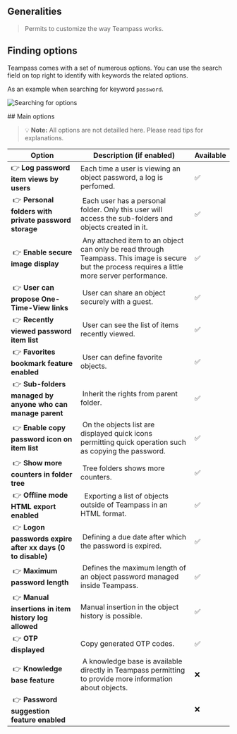 <!-- docs/manage/settings.md -->


## Generalities

> Permits to customize the way Teampass works. 

## Finding options

Teampass comes with a set of numerous options. You can use the search field on top right to identify with keywords the related options.

As an example when searching for keyword `password`.

![Searching for options](../../_media/tp3_settings_keyword_search.png)


## Main options

> :bulb: **Note:**  All options are not detailled here. Please read tips for explanations.

| Option | Description (if enabled) | Available |
| -- | -- | -- |
| 👉 __Log password item views by users__  | Each time a user is viewing an object password, a log is perfomed.| ✅ |
| 👉 __Personal folders with private password storage__ | Each user has a personal folder. Only this user will access the sub-folders and objects created in it. | ✅ |
| 👉 __Enable secure image display__ | Any attached item to an object can only be read through Teampass. This image is secure but the process requires a little more server performance. | ✅ |
| 👉 __User can propose One-Time-View links__ | User can share an object securely with a guest. | ✅ |
| 👉 __Recently viewed password item list__ | User can see the list of items recently viewed. | ✅ |
| 👉 __Favorites bookmark feature enabled__ | User can define favorite objects. | ✅ |
| 👉 __Sub-folders managed by anyone who can manage parent__ | Inherit the rights from parent folder. | ✅ |
| 👉 __Enable copy password icon on item list__ | On the objects list are displayed quick icons permitting quick operation such as copying the password. | ✅ |
| 👉 __Show more counters in folder tree__ | Tree folders shows more counters. | ✅ |
| 👉 __Offline mode HTML export enabled__ |  Exporting a list of objects outside of Teampass in an HTML format. | ✅ |
| 👉 __Logon passwords expire after xx days (0 to disable)__ | Defining a due date after which the password is expired. | ✅ |
| 👉 __Maximum password length__ | Defines the maximum length of an object password managed inside Teampass. | ✅ |
| 👉 __Manual insertions in item history log allowed__ | Manual insertion in the object history is possible. | ✅ |
| 👉 __OTP displayed__ | Copy generated OTP codes. | ✅ |
| 👉 __Knowledge base feature__ | A knowledge base is available directly in Teampass permitting to provide more information about objects. | ❌ |
| 👉 __Password suggestion feature enabled__ |  | ❌ |
